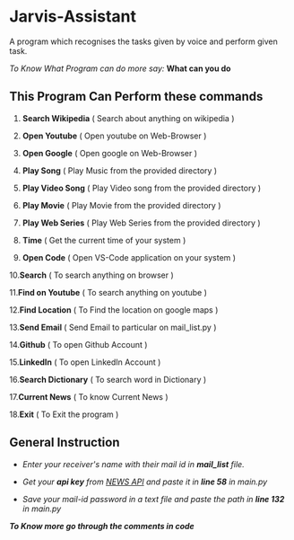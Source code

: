 # Jarvis-Assistant

A program which recognises the tasks given by voice and perform given task.

_*To Know What Program can do more say:*_  **What can you do**
 

## This Program Can Perform these commands

1.  **Search Wikipedia** ( Search about anything on wikipedia )

2.  **Open Youtube** ( Open youtube on Web-Browser )

3.  **Open Google** ( Open google on Web-Browser )

4.  **Play Song** ( Play Music from the provided directory )

5.  **Play Video Song** ( Play Video song from the provided directory )

6.  **Play Movie** ( Play Movie from the provided directory )

7.  **Play Web Series** ( Play Web Series from the provided directory )

8.  **Time** ( Get the current time of your system )

9.  **Open Code** ( Open VS-Code application on your system )

10.**Search** ( To search anything on browser )

11.**Find on Youtube** ( To search anything on youtube )

12.**Find Location** ( To Find the location on google maps )

13.**Send Email** ( Send Email to particular on mail_list.py )

14.**Github** ( To open Github Account )

15.**LinkedIn** ( To open LinkedIn Account )

16.**Search Dictionary** ( To search word in Dictionary )

17.**Current News** ( To know Current News )

18.**Exit** ( To Exit the program )

## General Instruction

* *Enter your receiver's *name* with their *mail id* in **mail_list** file.*

* *Get your **api key** from [NEWS API](https://newsapi.org/) and paste it in **line 58** in main.py*

* *Save your mail-id _password_ in a text file and paste the path in **line 132** in main.py*<br/>

***To Know more go through the comments in code***
